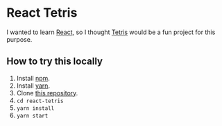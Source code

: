 # React Tetris

I wanted to learn [React][react], so I thought [Tetris][tetris] would
be a fun project for this purpose.

[react]: https://reactjs.org/
[tetris]: https://tetris.com/

## How to try this locally

1. Install [npm][npm].
2. Install [yarn][yarn].
3. Clone [this repository][self].
4. `cd react-tetris`
5. `yarn install`
6. `yarn start`

[npm]: https://www.npmjs.com/
[yarn]: https://yarnpkg.com/
[self]: https://github.com/ianfp/react-tetris
